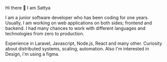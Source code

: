 Hi there 👋
I am Sattya

I am a junior software developer who has been coding for one years. Usually, I am working on web applications on both sides; frontend and backend. I had many chances to work with different languages and technologies from zero to production.

Experience in Laravel, Javascript, Node.js, React and many other.
Curiosity about distributed systems, scaling, automation.
Also I'm interested in Design, i'm using a figma.
